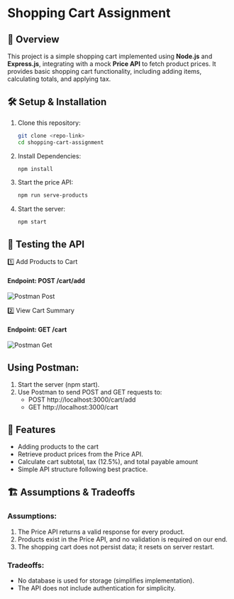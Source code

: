 # Shopping Cart Assignment

## 📌 Overview

This project is a simple shopping cart implemented using **Node.js** and **Express.js**, integrating with a mock **Price API** to fetch product prices. It provides basic shopping cart functionality, including adding items, calculating totals, and applying tax.


## 🛠️ Setup & Installation

1. Clone this repository:
   ```sh
   git clone <repo-link>
   cd shopping-cart-assignment

2. Install Dependencies:
   ```sh
   npm install

3. Start the price API:
   ```sh
   npm run serve-products

4. Start the server:
   ```sh
   npm start

## 🧪 Testing the API

1️⃣ Add Products to Cart
#### Endpoint: POST /cart/add
![Postman Post](assets/addToCart.jpg)

2️⃣ View Cart Summary
#### Endpoint: GET /cart
![Postman Get](assets/getCartDetails.jpg)

## Using Postman:
1. Start the server (npm start).
2. Use Postman to send POST and GET requests to:
   - POST http://localhost:3000/cart/add
   - GET http://localhost:3000/cart
   
## 🚀 Features

- Adding products to the cart
- Retrieve product prices from the Price API.
- Calculate cart subtotal, tax (12.5%), and total payable amount
- Simple API structure following best practice.

## 🏗️ Assumptions & Tradeoffs

### Assumptions:

1. The Price API returns a valid response for every product.
2. Products exist in the Price API, and no validation is required on our end.
3. The shopping cart does not persist data; it resets on server restart.

### Tradeoffs:

- No database is used for storage (simplifies implementation).
- The API does not include authentication for simplicity.

